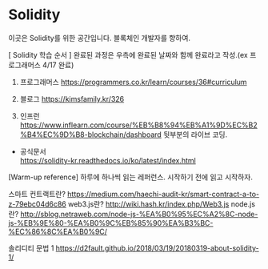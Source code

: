 # Solidity

이곳은 Solidity를 위한 공간입니다.
블록체인 개발자를 향하여.


[ Solidity 학습 순서 ]
완료된 과정은 우측에 완료된 날짜와 함께 완료라고 작성.(ex 프로그래머스 4/17 완료)

1. 프로그래머스
https://programmers.co.kr/learn/courses/36#curriculum

2. 블로그
https://kimsfamily.kr/326

3. 인프런
https://www.inflearn.com/course/%EB%B8%94%EB%A1%9D%EC%B2%B4%EC%9D%B8-blockchain/dashboard
뒷부분의 라이브 코딩.


- 공식문서  
https://solidity-kr.readthedocs.io/ko/latest/index.html



[Warm-up reference]
하루에 하나씩 읽는 레퍼런스. 시작하기 전에 읽고 시작하자.

스마트 컨트랙트란? https://medium.com/haechi-audit-kr/smart-contract-a-to-z-79ebc04d6c86
web3.js란? http://wiki.hash.kr/index.php/Web3.js
node.js란? http://sblog.netraweb.com/node-js-%EA%B0%95%EC%A2%8C-node-js-%EB%9E%80-%EA%B0%9C%EB%85%90%EA%B3%BC-%EC%86%8C%EA%B0%9C/

솔리디티 문법 1 https://d2fault.github.io/2018/03/19/20180319-about-solidity-1/
